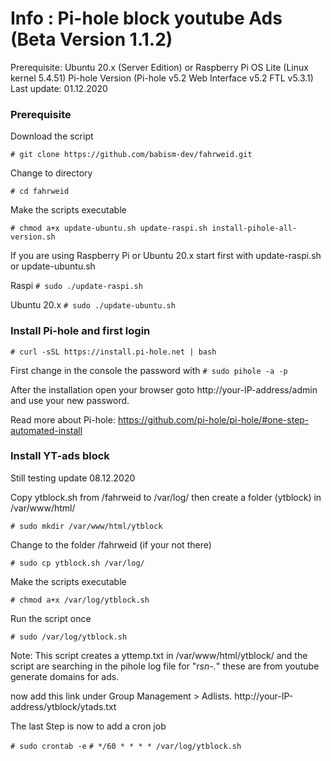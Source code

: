 # Info : Pi-hole block youtube Ads (Beta Version 1.1.2)
Prerequisite: Ubuntu 20.x (Server Edition) or Raspberry Pi OS Lite (Linux kernel 5.4.51)
Pi-hole Version (Pi-hole v5.2 Web Interface v5.2 FTL v5.3.1)
Last update: 01.12.2020

### Prerequisite

Download the script

`# git clone https://github.com/babism-dev/fahrweid.git`

Change to directory

`# cd fahrweid`

Make the scripts executable

`# chmod a+x update-ubuntu.sh update-raspi.sh install-pihole-all-version.sh`

If you are using Raspberry Pi or Ubuntu 20.x start first with update-raspi.sh or update-ubuntu.sh

Raspi
`# sudo ./update-raspi.sh`

Ubuntu 20.x
`# sudo ./update-ubuntu.sh`

### Install Pi-hole and first login

`# curl -sSL https://install.pi-hole.net | bash`

First change in the console the password with `# sudo pihole -a -p`

After the installation open your browser goto http://your-IP-address/admin and use your new password.

Read more about Pi-hole: https://github.com/pi-hole/pi-hole/#one-step-automated-install

### Install YT-ads block

Still testing update 08.12.2020

Copy ytblock.sh from /fahrweid to /var/log/ then create a folder (ytblock) in /var/www/html/

`# sudo mkdir /var/www/html/ytblock`

Change to the folder /fahrweid (if your not there)

`# sudo cp ytblock.sh /var/log/`

Make the scripts executable

`# chmod a+x /var/log/ytblock.sh`

Run the script once

`# sudo /var/log/ytblock.sh`

Note: This script creates a yttemp.txt in /var/www/html/ytblock/ and the script are searching in the pihole log file for "r*sn-.*" these are from youtube generate domains for ads.

now add this link under Group Management > Adlists. http://your-IP-address/ytblock/ytads.txt

The last Step is now to add a cron job

`# sudo crontab -e`
`# */60 * * * * /var/log/ytblock.sh`
